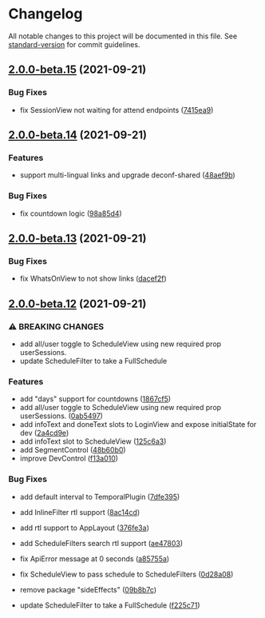 # Changelog

All notable changes to this project will be documented in this file. See [standard-version](https://github.com/conventional-changelog/standard-version) for commit guidelines.

## [2.0.0-beta.15](https://github.com/digitalinteraction/deconf-ui-toolkit/compare/v2.0.0-beta.14...v2.0.0-beta.15) (2021-09-21)


### Bug Fixes

* fix SessionView not waiting for attend endpoints ([7415ea9](https://github.com/digitalinteraction/deconf-ui-toolkit/commit/7415ea96ac3f875a750287cbe72d867f475ba640))

## [2.0.0-beta.14](https://github.com/digitalinteraction/deconf-ui-toolkit/compare/v2.0.0-beta.13...v2.0.0-beta.14) (2021-09-21)


### Features

* support multi-lingual links and upgrade deconf-shared ([48aef9b](https://github.com/digitalinteraction/deconf-ui-toolkit/commit/48aef9bc214a20bdb6d686d56a4a10ee4674d07d))


### Bug Fixes

* fix countdown logic ([98a85d4](https://github.com/digitalinteraction/deconf-ui-toolkit/commit/98a85d4f7764cc6d71d2d8987f58624e8a35dfd0))

## [2.0.0-beta.13](https://github.com/digitalinteraction/deconf-ui-toolkit/compare/v2.0.0-beta.12...v2.0.0-beta.13) (2021-09-21)


### Bug Fixes

* fix WhatsOnView to not show links ([dacef2f](https://github.com/digitalinteraction/deconf-ui-toolkit/commit/dacef2f580222a451b41da8232201e40ae934e83))

## [2.0.0-beta.12](https://github.com/digitalinteraction/deconf-ui-toolkit/compare/v2.0.0-beta.11...v2.0.0-beta.12) (2021-09-21)


### ⚠ BREAKING CHANGES

* add all/user toggle to ScheduleView using new required prop userSessions.
* update ScheduleFilter to take a FullSchedule

### Features

* add "days" support for countdowns ([1867cf5](https://github.com/digitalinteraction/deconf-ui-toolkit/commit/1867cf54a3cd759a338ec57c39600ac0d460353b))
* add all/user toggle to ScheduleView using new required prop userSessions. ([0ab5497](https://github.com/digitalinteraction/deconf-ui-toolkit/commit/0ab54973bb407b9607d2a844e4293da48ea077dd))
* add infoText and doneText slots to LoginView and expose initialState for dev ([2a4cd9e](https://github.com/digitalinteraction/deconf-ui-toolkit/commit/2a4cd9e2d0d521d8ed198c4fcc92b79c03890b9c))
* add infoText slot to ScheduleView ([125c6a3](https://github.com/digitalinteraction/deconf-ui-toolkit/commit/125c6a36dc1b094794e0f813a9e1e4532783c3a4))
* add SegmentControl ([48b60b0](https://github.com/digitalinteraction/deconf-ui-toolkit/commit/48b60b05eaaf6473fb104a91491ec4f3352eb796))
* improve DevControl ([f13a010](https://github.com/digitalinteraction/deconf-ui-toolkit/commit/f13a01063438c95800384aa2db28f6e061f438f2))


### Bug Fixes

* add default interval to TemporalPlugin ([7dfe395](https://github.com/digitalinteraction/deconf-ui-toolkit/commit/7dfe39515bd179ff225b70535304ee0568fedf78))
* add InlineFilter rtl support ([8ac14cd](https://github.com/digitalinteraction/deconf-ui-toolkit/commit/8ac14cdfc8964c7a0932e67d86368bcb0567c2a7))
* add rtl support to AppLayout ([376fe3a](https://github.com/digitalinteraction/deconf-ui-toolkit/commit/376fe3a31591fd5e91660a80f349ecb0453db8b7))
* add ScheduleFilters search rtl support ([ae47803](https://github.com/digitalinteraction/deconf-ui-toolkit/commit/ae478037c1f8edd23d019dedc561953e0a52e385))
* fix ApiError message at 0 seconds ([a85755a](https://github.com/digitalinteraction/deconf-ui-toolkit/commit/a85755a5576ee2671c624876ede51ef88379b53b))
* fix ScheduleView to pass schedule to ScheduleFilters ([0d28a08](https://github.com/digitalinteraction/deconf-ui-toolkit/commit/0d28a0802cad19f90d53013a4f27b9af30f23b97))
* remove package "sideEffects" ([09b8b7c](https://github.com/digitalinteraction/deconf-ui-toolkit/commit/09b8b7c133699848bbc383aefaad250c26396b2d))


* update ScheduleFilter to take a FullSchedule ([f225c71](https://github.com/digitalinteraction/deconf-ui-toolkit/commit/f225c71fbed03f7df840e9b2717b2c44ee3fcb6f))
